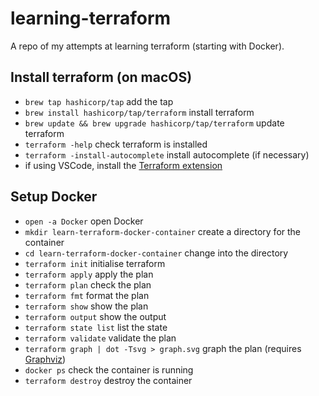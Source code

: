 # learning-terraform
A repo of my attempts at learning terraform (starting with Docker).

## Install terraform (on macOS)
- `brew tap hashicorp/tap` add the tap
- `brew install hashicorp/tap/terraform` install terraform
- `brew update && brew upgrade hashicorp/tap/terraform` update terraform
- `terraform -help` check terraform is installed
- `terraform -install-autocomplete` install autocomplete (if necessary)
- if using VSCode, install the [Terraform extension](https://marketplace.visualstudio.com/items?itemName=HashiCorp.terraform)

## Setup Docker
- `open -a Docker` open Docker
- `mkdir learn-terraform-docker-container` create a directory for the container
- `cd learn-terraform-docker-container` change into the directory
- `terraform init` initialise terraform
- `terraform apply` apply the plan
- `terraform plan` check the plan
- `terraform fmt` format the plan
- `terraform show` show the plan
- `terraform output` show the output
- `terraform state list` list the state
- `terraform validate` validate the plan
- `terraform graph | dot -Tsvg > graph.svg` graph the plan (requires [Graphviz](https://graphviz.org/download/))
- `docker ps` check the container is running
- `terraform destroy` destroy the container